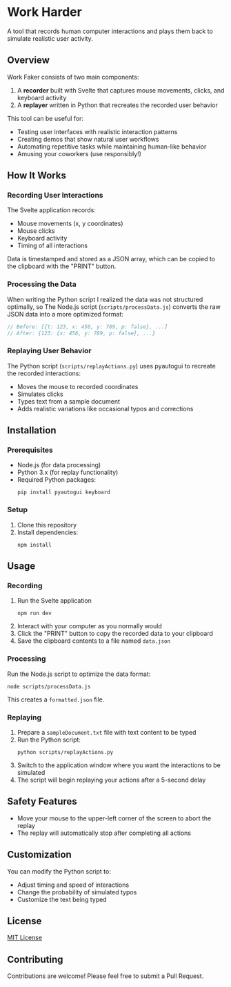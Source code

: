 # Work Harder

A tool that records human computer interactions and plays them back to simulate realistic user activity.

## Overview

Work Faker consists of two main components:

1. A **recorder** built with Svelte that captures mouse movements, clicks, and keyboard activity
2. A **replayer** written in Python that recreates the recorded user behavior

This tool can be useful for:

- Testing user interfaces with realistic interaction patterns
- Creating demos that show natural user workflows
- Automating repetitive tasks while maintaining human-like behavior
- Amusing your coworkers (use responsibly!)

## How It Works

### Recording User Interactions

The Svelte application records:

- Mouse movements (x, y coordinates)
- Mouse clicks
- Keyboard activity
- Timing of all interactions

Data is timestamped and stored as a JSON array, which can be copied to the clipboard with the "PRINT" button.

### Processing the Data

When writing the Python script I realized the data was not structured optimally, so 
The Node.js script (`scripts/processData.js`) converts the raw JSON data into a more optimized format:

```javascript
// Before: [{t: 123, x: 456, y: 789, p: false}, ...]
// After: {123: {x: 456, y: 789, p: false}, ...}
```

### Replaying User Behavior

The Python script (`scripts/replayActions.py`) uses pyautogui to recreate the recorded interactions:

- Moves the mouse to recorded coordinates
- Simulates clicks
- Types text from a sample document
- Adds realistic variations like occasional typos and corrections

## Installation

### Prerequisites

- Node.js (for data processing)
- Python 3.x (for replay functionality)
- Required Python packages:
  ```
  pip install pyautogui keyboard
  ```

### Setup

1. Clone this repository
2. Install dependencies:
   ```
   npm install
   ```

## Usage

### Recording

1. Run the Svelte application
   ```
   npm run dev
   ```
2. Interact with your computer as you normally would
3. Click the "PRINT" button to copy the recorded data to your clipboard
4. Save the clipboard contents to a file named `data.json`

### Processing

Run the Node.js script to optimize the data format:

```
node scripts/processData.js
```

This creates a `formatted.json` file.

### Replaying

1. Prepare a `sampleDocument.txt` file with text content to be typed
2. Run the Python script:
   ```
   python scripts/replayActions.py
   ```
3. Switch to the application window where you want the interactions to be simulated
4. The script will begin replaying your actions after a 5-second delay

## Safety Features

- Move your mouse to the upper-left corner of the screen to abort the replay
- The replay will automatically stop after completing all actions

## Customization

You can modify the Python script to:

- Adjust timing and speed of interactions
- Change the probability of simulated typos
- Customize the text being typed

## License

[MIT License](LICENSE)

## Contributing

Contributions are welcome! Please feel free to submit a Pull Request.

